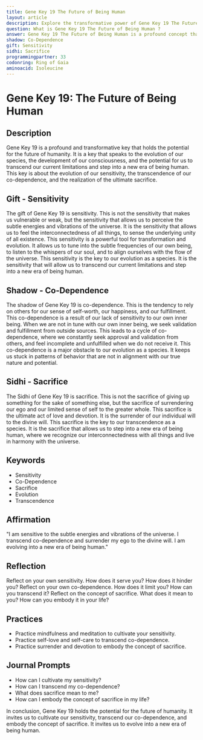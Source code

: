 ```yaml
---
title: Gene Key 19 The Future of Being Human
layout: article
description: Explore the transformative power of Gene Key 19 The Future of Being Human. Uncover the potential for human evolution, transcend limitations, and step into a new era of consciousness and sensitivity.
question: What is Gene Key 19 The Future of Being Human ?
answer: Gene Key 19 The Future of Being Human is a profound concept that explores the evolution of human consciousness. It signifies our potential to transcend limitations, fostering a future where humanity thrives on empathy, compassion, and unity.
shadow: Co-Dependence
gift: Sensitivity
sidhi: Sacrifice
programmingpartner: 33
codonring: Ring of Gaia
aminoacid: Isoleucine
---
```

# Gene Key 19: The Future of Being Human

## Description

Gene Key 19 is a profound and transformative key that holds the potential for the future of humanity. It is a key that speaks to the evolution of our species, the development of our consciousness, and the potential for us to transcend our current limitations and step into a new era of being human. This key is about the evolution of our sensitivity, the transcendence of our co-dependence, and the realization of the ultimate sacrifice.

## Gift - Sensitivity

The gift of Gene Key 19 is sensitivity. This is not the sensitivity that makes us vulnerable or weak, but the sensitivity that allows us to perceive the subtle energies and vibrations of the universe. It is the sensitivity that allows us to feel the interconnectedness of all things, to sense the underlying unity of all existence. This sensitivity is a powerful tool for transformation and evolution. It allows us to tune into the subtle frequencies of our own being, to listen to the whispers of our soul, and to align ourselves with the flow of the universe. This sensitivity is the key to our evolution as a species. It is the sensitivity that will allow us to transcend our current limitations and step into a new era of being human.

## Shadow - Co-Dependence

The shadow of Gene Key 19 is co-dependence. This is the tendency to rely on others for our sense of self-worth, our happiness, and our fulfillment. This co-dependence is a result of our lack of sensitivity to our own inner being. When we are not in tune with our own inner being, we seek validation and fulfillment from outside sources. This leads to a cycle of co-dependence, where we constantly seek approval and validation from others, and feel incomplete and unfulfilled when we do not receive it. This co-dependence is a major obstacle to our evolution as a species. It keeps us stuck in patterns of behavior that are not in alignment with our true nature and potential.

## Sidhi - Sacrifice

The Sidhi of Gene Key 19 is sacrifice. This is not the sacrifice of giving up something for the sake of something else, but the sacrifice of surrendering our ego and our limited sense of self to the greater whole. This sacrifice is the ultimate act of love and devotion. It is the surrender of our individual will to the divine will. This sacrifice is the key to our transcendence as a species. It is the sacrifice that allows us to step into a new era of being human, where we recognize our interconnectedness with all things and live in harmony with the universe.

## Keywords

- Sensitivity
- Co-Dependence
- Sacrifice
- Evolution
- Transcendence

## Affirmation

"I am sensitive to the subtle energies and vibrations of the universe. I transcend co-dependence and surrender my ego to the divine will. I am evolving into a new era of being human."

## Reflection

Reflect on your own sensitivity. How does it serve you? How does it hinder you? Reflect on your own co-dependence. How does it limit you? How can you transcend it? Reflect on the concept of sacrifice. What does it mean to you? How can you embody it in your life?

## Practices

- Practice mindfulness and meditation to cultivate your sensitivity.
- Practice self-love and self-care to transcend co-dependence.
- Practice surrender and devotion to embody the concept of sacrifice.

## Journal Prompts

- How can I cultivate my sensitivity?
- How can I transcend my co-dependence?
- What does sacrifice mean to me?
- How can I embody the concept of sacrifice in my life?

In conclusion, Gene Key 19 holds the potential for the future of humanity. It invites us to cultivate our sensitivity, transcend our co-dependence, and embody the concept of sacrifice. It invites us to evolve into a new era of being human.